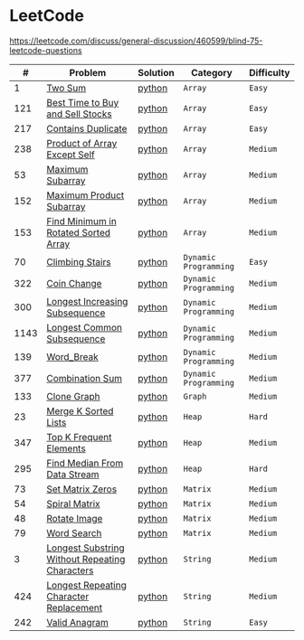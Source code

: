 # LeetCode

https://leetcode.com/discuss/general-discussion/460599/blind-75-leetcode-questions

|#| Problem | Solution | Category | Difficulty |
|-| ------- | -------- | -------- | ---------- |
|1| [Two Sum](https://leetcode.com/problems/two-sum/) |[python](./python/1_two_sum.py) | `Array` | `Easy` |
|121| [Best Time to Buy and Sell Stocks](https://leetcode.com/problems/best-time-to-buy-and-sell-stock/) | [python](./python/121_best_time_to_buy_and_sell_stocks.py) | `Array` | `Easy` |
|217| [Contains Duplicate](https://leetcode.com/problems/contains-duplicate/) | [python](./python/217_contains_duplicate.py) | `Array` | `Easy`|
|238| [Product of Array Except Self](https://leetcode.com/problems/product-of-array-except-self/) | [python](./python/238_product_of_array_except_self.py) | `Array` | `Medium` |
|53| [Maximum Subarray](https://leetcode.com/problems/maximum-subarray/) | [python](./python/53_maximum_subarray.py) | `Array` | `Medium` |
|152| [Maximum Product Subarray](https://leetcode.com/problems/maximum-product-subarray/) | [python](./python/152_maximum_product_subarray.py) | `Array` | `Medium` |
|153| [Find Minimum in Rotated Sorted Array](https://leetcode.com/problems/find-minimum-in-rotated-sorted-array/) | [python](./python/153_find_minimum_in_rotated_sorted_array.py) | `Array` | `Medium` |
|70| [Climbing Stairs](https://leetcode.com/problems/climbing-stairs/description/) | [python](./python/70_climbing_stairs.py) | `Dynamic Programming` | `Easy` |
|322| [Coin Change](https://leetcode.com/problems/coin-change/) | [python](./python/322_coin_change.py) | `Dynamic Programming` | `Medium` |
|300| [Longest Increasing Subsequence](https://leetcode.com/problems/longest-increasing-subsequence/) | [python](./python/300_longest_increasing_subsequence.py) | `Dynamic Programming` | `Medium` |
|1143| [Longest Common Subsequence](https://leetcode.com/problems/longest-common-subsequence/) | [python](./python/1143_longest_common_subsequence.py) | `Dynamic Programming` | `Medium` |
|139| [Word_Break](https://leetcode.com/problems/word-break/) | [python](./python/139_word_break.py) | `Dynamic Programming` | `Medium` |
|377| [Combination Sum](https://leetcode.com/problems/combination-sum-iv/) | [python](./python/377_combination_sum_iv.py) | `Dynamic Programming` | `Medium` |
|133| [Clone Graph](https://leetcode.com/problems/clone-graph/) | [python](./python/133_clone_graph.py) | `Graph` | `Medium` |
|23| [Merge K Sorted Lists](https://leetcode.com/problems/merge-k-sorted-lists/) | [python](./python/23_merge_k_sorted_lists.py) | `Heap` | `Hard` |
|347| [Top K Frequent Elements](https://leetcode.com/problems/top-k-frequent-elements/) | [python](./python/347_top_k_frequent_elements.py) | `Heap` | `Medium` |
|295| [Find Median From Data Stream](https://leetcode.com/problems/find-median-from-data-stream/) | [python](./python/295_find_median_from_data_stream.py) | `Heap` | `Hard` |
|73| [Set Matrix Zeros](https://leetcode.com/problems/set-matrix-zeroes/) | [python](./python/73_set_matrix_zeroes.py) | `Matrix` | `Medium` |
|54| [Spiral Matrix](https://leetcode.com/problems/spiral-matrix/) | [python](./python/54_spiral_matrix.py) | `Matrix` | `Medium` |
|48| [Rotate Image](https://leetcode.com/problems/rotate-image/) | [python](./python/48_rotate_image.py) | `Matrix` | `Medium` |
|79| [Word Search](https://leetcode.com/problems/word-search/) | [python](./python/79_word_search.py) | `Matrix` | `Medium` |
|3| [Longest Substring Without Repeating Characters](https://leetcode.com/problems/longest-substring-without-repeating-characters/) | [python](./python/3_longest_substring_without_repeating_characters.py) | `String` | `Medium` |
|424| [Longest Repeating Character Replacement](https://leetcode.com/problems/longest-repeating-character-replacement/) | [python](./python/424_longest_repeating_character_replacement.py) | `String` | `Medium` |
|242| [Valid Anagram](https://leetcode.com/problems/valid-anagram/) | [python](./python/242_valid_anagram.py) | `String` | `Easy` |
